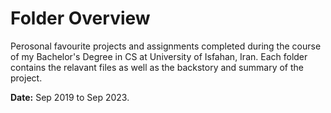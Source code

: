 # Folder Overview

Perosonal favourite projects and assignments completed during the course of my Bachelor's Degree in CS at University of Isfahan, Iran. Each folder contains the relavant files as well as the backstory and summary of the project.

**Date:** Sep 2019 to Sep 2023.
